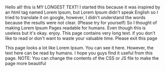 Hello all! this is MY LONGEST TEXT! I started this because it was inspired by an html tag named Lorem Ipsum, but Lorem Ipsum didn't speak English so I tried to translate it on google, however, I didn't understand the words because the results were not clear. (Please try for yourself) So I thought of making Lorem Ipsum Pages readable for humans. Even though this is useless but it's okay. enjoy.
This page contains very long text. if you don't like to read or don't want to waste your valuable time. Please exit this page

This page looks a lot like Lorem Ipsum. You can see it here. However, the text here can be read by humans. I hope you guys find it useful from this page.
NOTE: You can change the contents of the CSS or JS file to make the page more beautiful
